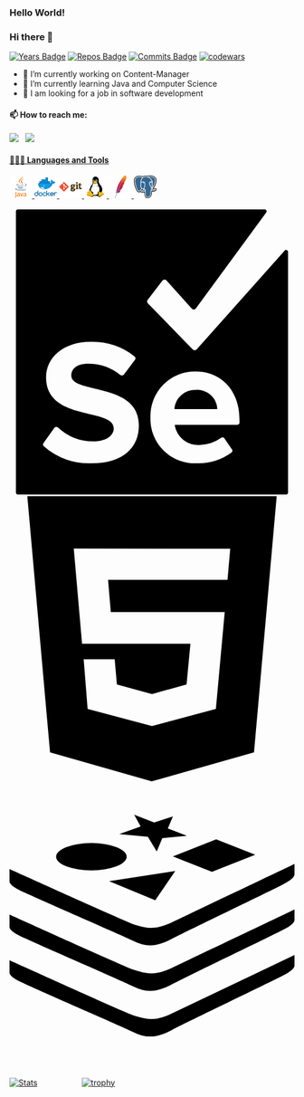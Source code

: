 

<!--
**infectionfire/infectionfire** is a ✨ _special_ ✨ repository because its `README.md` (this file) appears on your GitHub profile.
-->

  ### Hello World! 
  ### Hi there 👋
  [![Years Badge](https://badges.pufler.dev/years/infectionfire)](https://badges.pufler.dev)
  [![Repos Badge](https://badges.pufler.dev/repos/infectionfire)](https://badges.pufler.dev)
  [![Commits Badge](https://badges.pufler.dev/commits/monthly/infectionfire)](https://badges.pufler.dev)
  [![codewars](https://www.codewars.com/users/infectionfire/badges/small)](https://www.codewars.com/users/infectionfire) 


  - 🔭 I’m currently working on Content-Manager
  - 🌱 I’m currently learning Java and Computer Science
  - 👯 I am looking for a job in software development
  
  #### 📫 How to reach me:
  
  [<img src="https://img.icons8.com/color/48/000000/linkedin.png" width="3.5%"/>](https://www.linkedin.com/in/inf213/)  &nbsp; <a href="mailto:infectionfirework@gmail.com"> <img src="https://img.icons8.com/fluent/48/000000/gmail.png" width="3.5%"/>
  
  #### 👨🏻‍💻 Languages and Tools <br />
  <code><img height="40" src="https://raw.githubusercontent.com/github/explore/80688e429a7d4ef2fca1e82350fe8e3517d3494d/topics/java/java.png"></code>
  <code><img height="40" src="https://raw.githubusercontent.com/github/explore/80688e429a7d4ef2fca1e82350fe8e3517d3494d/topics/docker/docker.png"></code>
  <code><img height="40" src="https://raw.githubusercontent.com/github/explore/80688e429a7d4ef2fca1e82350fe8e3517d3494d/topics/git/git.png"></code>
  <code><img height="40" src="https://raw.githubusercontent.com/github/explore/80688e429a7d4ef2fca1e82350fe8e3517d3494d/topics/linux/linux.png"></code>
  <code><img height="40" src="https://raw.githubusercontent.com/github/explore/80688e429a7d4ef2fca1e82350fe8e3517d3494d/topics/maven/maven.png"></code>
  <code><img height="40" src="https://raw.githubusercontent.com/github/explore/80688e429a7d4ef2fca1e82350fe8e3517d3494d/topics/postgresql/postgresql.png"></code>
  <br><br>
  <svg role="img" viewBox="0 0 24 24" xmlns="http://www.w3.org/2000/svg"><title>Selenium</title><path d="M23.174 3.468l-7.416 8.322a.228.228 0 0 1-.33 0l-3.786-3.9a.228.228 0 0 1 0-.282L12.872 6a.228.228 0 0 1 .366 0l2.106 2.346a.228.228 0 0 0 .342 0l5.94-8.094A.162.162 0 0 0 21.5 0H.716a.174.174 0 0 0-.174.174v23.652A.174.174 0 0 0 .716 24h22.566a.174.174 0 0 0 .174-.174V3.6a.162.162 0 0 0-.282-.132zM6.932 21.366a5.706 5.706 0 0 1-4.05-1.44.222.222 0 0 1 0-.288l.882-1.236a.222.222 0 0 1 .33-.036 4.338 4.338 0 0 0 2.964 1.158c1.158 0 1.722-.534 1.722-1.098 0-1.752-5.7-.552-5.7-4.278 0-1.65 1.428-3 3.756-3a5.568 5.568 0 0 1 3.708 1.242.222.222 0 0 1 0 .3l-.906 1.2a.222.222 0 0 1-.318.036 4.29 4.29 0 0 0-2.706-.936c-.906 0-1.41.402-1.41.996 0 1.572 5.688.522 5.688 4.2.006 1.812-1.284 3.18-3.96 3.18zm12.438-3.432a.192.192 0 0 1-.192.192h-5.202a.06.06 0 0 0-.06.066 1.986 1.986 0 0 0 2.106 1.638 3.264 3.264 0 0 0 1.8-.6.192.192 0 0 1 .276.042l.636.93a.198.198 0 0 1-.042.264 4.71 4.71 0 0 1-2.892.9 3.726 3.726 0 0 1-3.93-3.87 3.744 3.744 0 0 1 3.81-3.852c2.196 0 3.684 1.644 3.684 4.05zm-3.684-2.748a1.758 1.758 0 0 0-1.8 1.56.06.06 0 0 0 .06.066h3.492a.06.06 0 0 0 .06-.066 1.698 1.698 0 0 0-1.812-1.56Z"/></svg>
<svg role="img" viewBox="0 0 24 24" xmlns="http://www.w3.org/2000/svg"><title>HTML5</title><path d="M1.5 0h21l-1.91 21.563L11.977 24l-8.564-2.438L1.5 0zm7.031 9.75l-.232-2.718 10.059.003.23-2.622L5.412 4.41l.698 8.01h9.126l-.326 3.426-2.91.804-2.955-.81-.188-2.11H6.248l.33 4.171L12 19.351l5.379-1.443.744-8.157H8.531z"/></svg> 
  <svg role="img" viewBox="0 0 24 24" xmlns="http://www.w3.org/2000/svg"><title>Redis</title><path d="M10.5 2.661l.54.997-1.797.644 2.409.218.748 1.246.467-1.121 2.077-.208-1.61-.613.426-1.017-1.578.519zm6.905 2.077L13.76 6.182l3.292 1.298.353-.146 3.293-1.298zm-10.51.312a2.97 1.153 0 0 0-2.97 1.152 2.97 1.153 0 0 0 2.97 1.153 2.97 1.153 0 0 0 2.97-1.153 2.97 1.153 0 0 0-2.97-1.152zM24 6.805s-8.983 4.278-10.395 4.953c-1.226.561-1.901.561-3.261.094C8.318 11.022 0 7.241 0 7.241v1.038c0 .24.332.499.966.8 1.277.613 8.34 3.677 9.45 4.206 1.112.53 1.9.54 3.313-.197 1.412-.738 8.049-3.905 9.326-4.57.654-.342.945-.602.945-.84zm-10.042.602L8.39 8.26l3.884 1.61zM24 10.637s-8.983 4.279-10.395 4.954c-1.226.56-1.901.56-3.261.093C8.318 14.854 0 11.074 0 11.074v1.038c0 .238.332.498.966.8 1.277.612 8.34 3.676 9.45 4.205 1.112.53 1.9.54 3.313-.197 1.412-.737 8.049-3.905 9.326-4.57.654-.332.945-.602.945-.84zm0 3.842l-10.395 4.954c-1.226.56-1.901.56-3.261.094C8.318 18.696 0 14.916 0 14.916v1.038c0 .239.332.499.966.8 1.277.613 8.34 3.676 9.45 4.206 1.112.53 1.9.54 3.313-.198 1.412-.737 8.049-3.904 9.326-4.569.654-.343.945-.613.945-.841z"/></svg>
  
  
  [![Stats](https://github-readme-stats.vercel.app/api?username=infectionfire&show_icons=true&theme=radical)](https://github-readme-stats.vercel.app/api?username=infectionfire&show_icons=true&theme=radical)&nbsp; &nbsp; &nbsp; &nbsp; &nbsp; &nbsp; &nbsp; &nbsp; &nbsp; &nbsp;
  [![trophy](https://github-profile-trophy.vercel.app/?username=infectionfire&theme=juicyfresh&no-frame=true&row=1&&margin-w=20&no-bg=true)](https://github-profile-trophy.vercel.app/?username=infectionfire&theme=juicyfresh&no-frame=true&row=1&&margin-w=20&no-bg=true)
  
